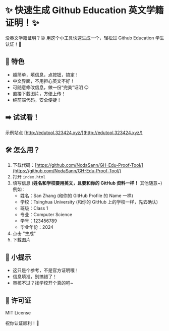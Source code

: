 # ✨  快速生成 Github Education 英文学籍证明！✨

没英文学籍证明？😖  用这个小工具快速生成一个，轻松过 Github Education 学生认证！🥳

## 🚀  特色

* 超简单，填信息，点按钮，搞定！
* 中文界面，不用担心英文不好！
* 可随意修改信息，做一份“完美”证明 😉
* 直接下载图片，方便上传！
* 纯前端代码，安全便捷！

## ➡️  试试看！
示例站点
[http://edutool.323424.xyz/](http://edutool.323424.xyz/)

## 🛠️  怎么用？

1. 下载代码：[https://github.com/NodaSann/GH-Edu-Proof-Tool/](https://github.com/NodaSann/GH-Edu-Proof-Tool/)
2. 打开 `index.html`
3. 填写信息 (**姓名和学校要用英文，且要和你的 GitHub 资料一样！** 其他随意~)  例如：
    * 姓名：San Zhang (和你的 GitHub Profile 的 Name 一样)
    * 学校：Tsinghua University (和你的 GitHub 上的学校一样，先去确认)
    * 班级：Class 1
    * 专业：Computer Science
    * 学号：123456789
    * 毕业年份：2024
4. 点击 "生成"
5. 下载图片


## 📝  小提示

* 这只是个参考，不是官方证明哦！
* 信息填准，别搞错了！
* 审核不过？找学校开个真的吧~


##  📜  许可证

MIT License

祝你认证顺利！🎉
